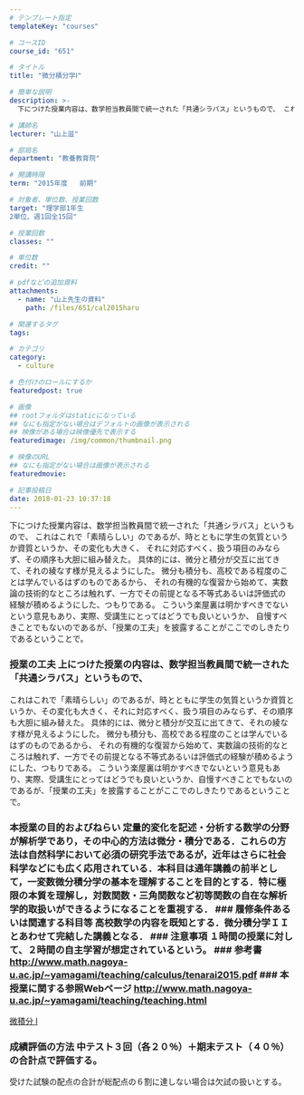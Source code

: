 ```yaml
---
# テンプレート指定
templateKey: "courses"

# コースID
course_id: "651"

# タイトル
title: "微分積分学Ⅰ"

# 簡単な説明
description: >-
  下につけた授業内容は、数学担当教員間で統一された「共通シラバス」というもので、 これはこれで「素晴らしい」のであるが、時とともに学生の気質というか資質というか、その変化も大きく、 それに対応すべく、扱...

# 講師名
lecturer: "山上滋"

# 部局名
department: "教養教育院"

# 開講時限
term: "2015年度	前期"

# 対象者、単位数、授業回数
target: "理学部1年生
2単位、週1回全15回"

# 授業回数
classes: ""

# 単位数
credit: ""

# pdfなどの追加資料
attachments: 
  - name: "山上先生の資料" 
    path: /files/651/cal2015haru

# 関連するタグ
tags:

# カテゴリ
category:
  - culture

# 色付けのロールにするか
featuredpost: true

# 画像
## rootフォルダはstaticになっている
## なにも指定がない場合はデフォルトの画像が表示される
## 映像がある場合は映像優先で表示する
featuredimage: /img/common/thumbnail.png

# 映像のURL
## なにも指定がない場合は画像が表示される
featuredmovie: 

# 記事投稿日
date: 2018-01-23 10:37:18
---
```


下につけた授業内容は、数学担当教員間で統一された「共通シラバス」というもので、 これはこれで「素晴らしい」のであるが、時とともに学生の気質というか資質というか、その変化も大きく、 それに対応すべく、扱う項目のみならず、その順序も大胆に組み替えた。 具体的には、微分と積分が交互に出てきて、それの綾なす様が見えるようにした。 微分も積分も、高校である程度のことは学んでいるはずのものであるから、 それの有機的な復習から始めて、実数論の技術的なところは触れず、一方でその前提となる不等式あるいは評価式の 経験が積めるようにした、つもりである。 こういう楽屋裏は明かすべきでないという意見もあり、実際、受講生にとってはどうでも良いというか、 自慢すべきことでもないのであるが、「授業の工夫」を披露することがここでのしきたりであるということで。

### 授業の工夫 上につけた授業の内容は、数学担当教員間で統一された「共通シラバス」というもので、
これはこれで「素晴らしい」のであるが、時とともに学生の気質というか資質というか、その変化も大きく、それに対応すべく、扱う項目のみならず、その順序も大胆に組み替えた。
具体的には、微分と積分が交互に出てきて、それの綾なす様が見えるようにした。
微分も積分も、高校である程度のことは学んでいるはずのものであるから、
それの有機的な復習から始めて、実数論の技術的なところは触れず、一方でその前提となる不等式あるいは評価式の経験が積めるようにした、つもりである。
こういう楽屋裏は明かすべきでないという意見もあり、実際、受講生にとってはどうでも良いというか、自慢すべきことでもないのであるが、「授業の工夫」を披露することがここでのしきたりであるということで。



### 本授業の目的およびねらい 定量的変化を記述・分析する数学の分野が解析学であり，その中心的方法は微分・積分である．これらの方法は自然科学において必須の研究手法であるが，近年はさらに社会科学などにも広く応用されている．本科目は通年講義の前半として，一変数微分積分学の基本を理解することを目的とする．特に極限の本質を理解し，対数関数・三角関数など初等関数の自在な解析学的取扱いができるようになることを重視する． ### 履修条件あるいは関連する科目等 高校数学の内容を既知とする．微分積分学ＩＩとあわせて完結した講義となる． ### 注意事項 １時間の授業に対して、２時間の自主学習が想定されているという。 ### 参考書 <http://www.math.nagoya-u.ac.jp/~yamagami/teaching/calculus/tenarai2015.pdf> ### 本授業に関する参照Webページ <http://www.math.nagoya-u.ac.jp/~yamagami/teaching/teaching.html>



[微積分 I](/files/651/cal2015haru) 



### 成績評価の方法 中テスト３回（各２０％）＋期末テスト（４０％）の合計点で評価する。
受けた試験の配点の合計が総配点の６割に達しない場合は欠試の扱いとする。

